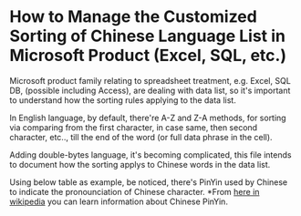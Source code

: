 # How to Manage the Customized Sorting of Chinese Language List in Microsoft Product (Excel, SQL, etc.)

Microsoft product family relating to spreadsheet treatment, e.g. Excel, SQL DB, (possible including Access), are dealing with data list, so it's important to understand how the sorting rules applying to the data list.

In English language, by default, there're A-Z and Z-A methods, for sorting via comparing from the first character, in case same, then second character, etc.., till the end of the word (or full data phrase in the cell).

Adding double-bytes language, it's becoming complicated, this file intends to document how the sorting applys to Chinese words in the data list.

Using below table as example, be noticed, there's PinYin used by Chinese to indicate the pronounciation of Chinese character.
*From [here in wikipedia](https://en.wikipedia.org/wiki/Pinyin) you can learn information about Chinese PinYin.
